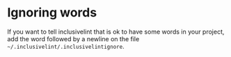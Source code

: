 # Ignoring words

If you want to tell inclusivelint that is ok to have some words in your project,
add the word followed by a newline on the file ```~/.inclusivelint/.inclusivelintignore```.
